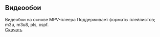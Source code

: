 ## Видеообои
Видеобои на основе MPV-плеера
Поддерживает форматы плейлистов; m3u, m3u8, pls, xspf.  
[Скачать]( https://drive.google.com/file/d/1aDnSiJP678LWGZQNAIdLiFMOypK5vT95/view?usp=sharing )
